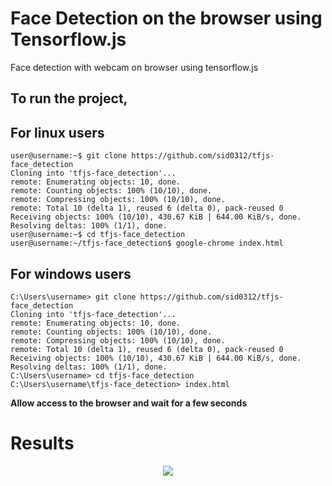 # Face Detection on the browser using Tensorflow.js
Face detection with webcam on browser using tensorflow.js

## To run the project,

## For linux users

```console
user@username:~$ git clone https://github.com/sid0312/tfjs-face_detection
Cloning into 'tfjs-face_detection'...
remote: Enumerating objects: 10, done.
remote: Counting objects: 100% (10/10), done.
remote: Compressing objects: 100% (10/10), done.
remote: Total 10 (delta 1), reused 6 (delta 0), pack-reused 0
Receiving objects: 100% (10/10), 430.67 KiB | 644.00 KiB/s, done.
Resolving deltas: 100% (1/1), done.
user@username:~$ cd tfjs-face_detection
user@username:~/tfjs-face_detection$ google-chrome index.html
```
## For windows users
  
```shell
C:\Users\username> git clone https://github.com/sid0312/tfjs-face_detection
Cloning into 'tfjs-face_detection'...
remote: Enumerating objects: 10, done.
remote: Counting objects: 100% (10/10), done.
remote: Compressing objects: 100% (10/10), done.
remote: Total 10 (delta 1), reused 6 (delta 0), pack-reused 0
Receiving objects: 100% (10/10), 430.67 KiB | 644.00 KiB/s, done.
Resolving deltas: 100% (1/1), done.
C:\Users\username> cd tfjs-face_detection
C:\Users\username\tfjs-face_detection> index.html
```
<strong> Allow access to the browser and wait for a few seconds </strong>

# Results
<p align='center'>
  <img src="results/t1.gif">
  </p>
